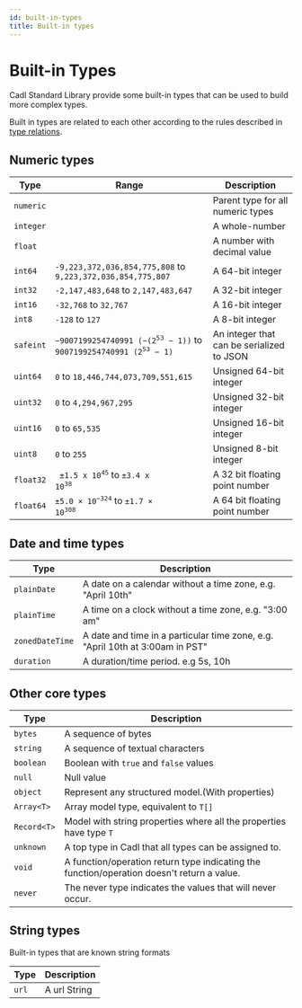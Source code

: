 ```yaml
---
id: built-in-types
title: Built-in types
---
```


# Built-in Types

Cadl Standard Library provide some built-in types that can be used to build more complex types.

Built in types are related to each other according to the rules described in [type relations](../language-basics/type-relations.md).

## Numeric types

| Type      | Range                                                                                                        | Description                               |
| --------- | ------------------------------------------------------------------------------------------------------------ | ----------------------------------------- |
| `numeric` |                                                                                                              | Parent type for all numeric types         |
| `integer` |                                                                                                              | A whole-number                            |
| `float`   |                                                                                                              | A number with decimal value               |
| `int64`   | `-9,223,372,036,854,775,808` to `9,223,372,036,854,775,807`                                                  | A 64-bit integer                          |
| `int32`   | `-2,147,483,648` to `2,147,483,647`                                                                          | A 32-bit integer                          |
| `int16`   | `-32,768` to `32,767`                                                                                        | A 16-bit integer                          |
| `int8`    | `-128` to `127`                                                                                              | A 8-bit integer                           |
| `safeint` | <code>−9007199254740991 (−(2<sup>53</sup> − 1))</code> to <code>9007199254740991 (2<sup>53</sup> − 1)</code> | An integer that can be serialized to JSON |
| `uint64`  | `0` to `18,446,744,073,709,551,615`                                                                          | Unsigned 64-bit integer                   |
| `uint32`  | `0` to `4,294,967,295`                                                                                       | Unsigned 32-bit integer                   |
| `uint16`  | `0` to `65,535`                                                                                              | Unsigned 16-bit integer                   |
| `uint8`   | `0` to `255 `                                                                                                | Unsigned 8-bit integer                    |
| `float32` | <code> ±1.5 x 10<sup>45</sup></code> to <code>±3.4 x 10<sup>38</sup></code>                                  | A 32 bit floating point number            |
| `float64` | <code>±5.0 × 10<sup>−324</sup></code> to <code>±1.7 × 10<sup>308</sup></code>                                | A 64 bit floating point number            |

## Date and time types

| Type            | Description                                                                   |
| --------------- | ----------------------------------------------------------------------------- |
| `plainDate`     | A date on a calendar without a time zone, e.g. "April 10th"                   |
| `plainTime`     | A time on a clock without a time zone, e.g. "3:00 am"                         |
| `zonedDateTime` | A date and time in a particular time zone, e.g. "April 10th at 3:00am in PST" |
| `duration`      | A duration/time period. e.g 5s, 10h                                           |

## Other core types

| Type        | Description                                                                                |
| ----------- | ------------------------------------------------------------------------------------------ |
| `bytes`     | A sequence of bytes                                                                        |
| `string`    | A sequence of textual characters                                                           |
| `boolean`   | Boolean with `true` and `false` values                                                     |
| `null`      | Null value                                                                                 |
| `object`    | Represent any structured model.(With properties)                                           |
| `Array<T>`  | Array model type, equivalent to `T[]`                                                      |
| `Record<T>` | Model with string properties where all the properties have type `T`                        |
| `unknown`   | A top type in Cadl that all types can be assigned to.                                      |
| `void`      | A function/operation return type indicating the function/operation doesn't return a value. |
| `never`     | The never type indicates the values that will never occur.                                 |

## String types

Built-in types that are known string formats

| Type  | Description  |
| ----- | ------------ |
| `url` | A url String |
